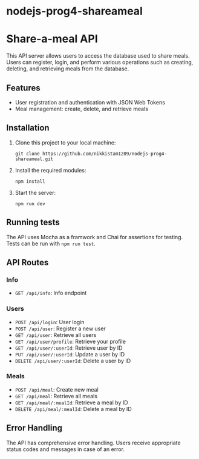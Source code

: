 # nodejs-prog4-shareameal

<h1>Share-a-meal API</h1>

<p>This API server allows users to access the database used to share meals. Users can register, login, and perform various operations such as creating, deleting, and retrieving meals from the database.</p>

<h2>Features</h2>

<ul>
  <li>User registration and authentication with JSON Web Tokens</li>
  <li>Meal management: create, delete, and retrieve meals</li>
</ul>

<h2>Installation</h2>

<ol>
  <li>Clone this project to your local machine:</li>
  <pre><code>git clone https://github.com/nikkistam1209/nodejs-prog4-shareameal.git</code></pre>
  <li>Install the required modules:</li>
  <pre><code>npm install</code></pre>
  <li>Start the server:</li>
  <pre><code>npm run dev</code></pre>
</ol>

<h2>Running tests</h2>
<p>The API uses Mocha as a framwork and Chai for assertions for testing. Tests can be run with <code>npm run test</code>.</p>

<h2>API Routes</h2>

<h3>Info</h3>

<ul>
  <li><code>GET /api/info</code>: Info endpoint</li>
</ul>

<h3>Users</h3>

<ul>
  <li><code>POST /api/login</code>: User login</li>
  <li><code>POST /api/user</code>: Register a new user</li>
  <li><code>GET /api/user</code>: Retrieve all users</li>
  <li><code>GET /api/user/profile</code>: Retrieve your profile</li>
  <li><code>GET /api/user/:userId</code>: Retrieve user by ID</li>
  <li><code>PUT /api/user/:userId</code>: Update a user by ID</li>
  <li><code>DELETE /api/user/:userId</code>: Delete a  user by ID</li>
</ul>

<h3>Meals</h3>

<ul>
  <li><code>POST /api/meal</code>: Create new meal</li>
  <li><code>GET /api/meal</code>: Retrieve all meals</li>
  <li><code>GET /api/meal/:mealId</code>: Retrieve a meal by ID</li>
  <li><code>DELETE /api/meal/:mealId</code>: Delete a meal by ID</li>
</ul>

<h2>Error Handling</h2>

<p>The API has comprehensive error handling. Users receive appropriate status codes and messages in case of an error.</p>

